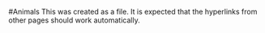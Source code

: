 #Animals
This was created as a file. It is expected that the hyperlinks from other pages should work automatically.

